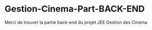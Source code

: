 # Gestion-Cinema-Part-BACK-END
Merci de trouver la partie back-end du projet JEE Gestion des Cinema
